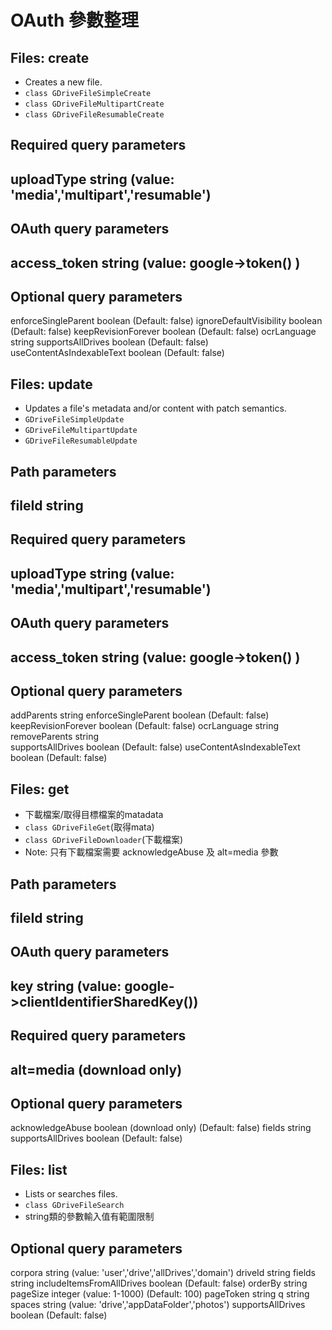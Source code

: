 # OAuth 參數整理

## Files: create

- Creates a new file.
- `class GDriveFileSimpleCreate`
- `class GDriveFileMultipartCreate`
- `class GDriveFileResumableCreate`

**Required query parameters** 
--------------------------------------------------
uploadType 					string	(value: 'media','multipart','resumable')
-------------------------------------------------
**OAuth query parameters**
-------------------------------------------------
access_token 				string 	(value: google->token() )
-------------------------------------------------
**Optional query parameters**
-------------------------------------------------
enforceSingleParent 		boolean	 (Default: false) 
ignoreDefaultVisibility 	boolean  (Default: false) 
keepRevisionForever 		boolean  (Default: false) 
ocrLanguage 				string
supportsAllDrives 			boolean  (Default: false) 
useContentAsIndexableText 	boolean  (Default: false) 

## Files: update

- Updates a file's metadata and/or content with patch semantics.
- `GDriveFileSimpleUpdate`
- `GDriveFileMultipartUpdate`
- `GDriveFileResumableUpdate`

**Path parameters**
------------------------------------------------
fileId 						string
------------------------------------------------
**Required query parameters**
------------------------------------------------
uploadType 					string	(value: 'media','multipart','resumable')
------------------------------------------------
**OAuth query parameters**
-------------------------------------------------
access_token 				string 	(value: google->token() )
-------------------------------------------------
**Optional query parameters**
------------------------------------------------
addParents 					string
enforceSingleParent 		boolean	 (Default: false) 
keepRevisionForever 		boolean	 (Default: false) 
ocrLanguage 				string  
removeParents 				string  
supportsAllDrives 			boolean  (Default: false) 
useContentAsIndexableText 	boolean  (Default: false) 

## Files: get

- 下載檔案/取得目標檔案的matadata
- `class GDriveFileGet`(取得mata)
- `class GDriveFileDownloader`(下載檔案)
- Note: 只有下載檔案需要 acknowledgeAbuse 及 alt=media 參數

**Path parameters**
------------------------------------------------
fileId 						string
------------------------------------------------
**OAuth query parameters**
-------------------------------------------------
key 						string 	(value: google->clientIdentifierSharedKey())
------------------------------------------------
**Required query parameters**
------------------------------------------------
alt=media 							(download only)
------------------------------------------------
**Optional query parameters**
------------------------------------------------
acknowledgeAbuse 			boolean (download only) (Default: false) 
fields 						string
supportsAllDrives 			boolean (Default: false)

## Files: list

- Lists or searches files.
- `class GDriveFileSearch`
- string類的參數輸入值有範圍限制

**Optional query parameters**
------------------------------------------------
corpora 					string  (value: 'user','drive','allDrives','domain')
driveId 					string 
fields 						string
includeItemsFromAllDrives 	boolean (Default: false) 
orderBy 					string
pageSize 					integer (value: 1-1000) (Default: 100) 
pageToken 					string
q 							string
spaces 						string  (value: 'drive','appDataFolder','photos')
supportsAllDrives 			boolean (Default: false) 
